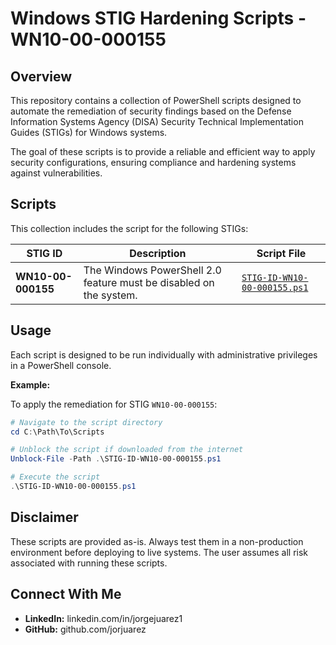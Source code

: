 # Windows STIG Hardening Scripts - WN10-00-000155
## Overview
This repository contains a collection of PowerShell scripts designed to automate the remediation of security findings based on the Defense Information Systems Agency (DISA) Security Technical Implementation Guides (STIGs) for Windows systems.

The goal of these scripts is to provide a reliable and efficient way to apply security configurations, ensuring compliance and hardening systems against vulnerabilities.

## Scripts
This collection includes the script for the following STIGs:

| STIG ID              | Description                                                  | Script File                                                                                                                              |
| -------------------- | ------------------------------------------------------------ | ---------------------------------------------------------------------------------------------------------------------------------------- |
| **WN10-00-000155** | The Windows PowerShell 2.0 feature must be disabled on the system. | [`STIG-ID-WN10-00-000155.ps1`](https://github.com/jorjuarez/Automated-DISA-STIG-Hardening-with-PowerShell-WN10-00-000155/blob/main/STIG-ID-WN10-00-000155.ps1)|


## Usage
Each script is designed to be run individually with administrative privileges in a PowerShell console.

**Example:**

To apply the remediation for STIG `WN10-00-000155`:

```powershell
# Navigate to the script directory
cd C:\Path\To\Scripts

# Unblock the script if downloaded from the internet
Unblock-File -Path .\STIG-ID-WN10-00-000155.ps1

# Execute the script
.\STIG-ID-WN10-00-000155.ps1
```
## Disclaimer
These scripts are provided as-is. Always test them in a non-production environment before deploying to live systems. The user assumes all risk associated with running these scripts.

## Connect With Me
* **LinkedIn:** linkedin.com/in/jorgejuarez1
* **GitHub:** github.com/jorjuarez
